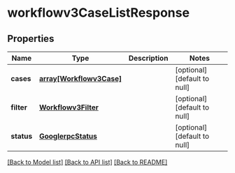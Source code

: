 # workflowv3CaseListResponse

## Properties
Name | Type | Description | Notes
------------ | ------------- | ------------- | -------------
**cases** | [**array[Workflowv3Case]**](Workflowv3Case.md) |  | [optional] [default to null]
**filter** | [**Workflowv3Filter**](Workflowv3Filter.md) |  | [optional] [default to null]
**status** | [**GooglerpcStatus**](GooglerpcStatus.md) |  | [optional] [default to null]

[[Back to Model list]](../README.md#documentation-for-models) [[Back to API list]](../README.md#documentation-for-api-endpoints) [[Back to README]](../README.md)


